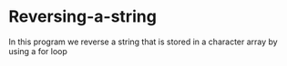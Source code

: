 # Reversing-a-string
In this program we reverse a string that is stored in a character array by using a for loop
